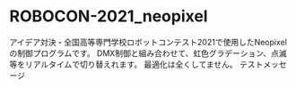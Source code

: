 # ROBOCON-2021_neopixel
アイデア対決・全国高等専門学校ロボットコンテスト2021で使用したNeopixelの制御プログラムです。
DMX制御と組み合わせて、虹色グラデーション、点滅等をリアルタイムで切り替えれます。
最適化は全くしてません。
テストメッセージ
